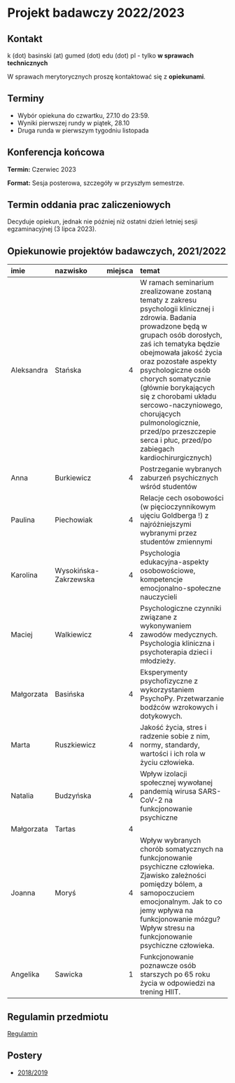 # Projekt badawczy 2022/2023


## Kontakt

k (dot) basinski (at) gumed (dot) edu (dot) pl - tylko **w sprawach technicznych**

W sprawach merytorycznych proszę kontaktować się z **opiekunami**. 

## Terminy

- Wybór opiekuna do czwartku, 27.10 do 23:59.
- Wyniki pierwszej rundy w piątek, 28.10
- Druga runda w pierwszym tygodniu listopada

## Konferencja końcowa

**Termin:** Czerwiec 2023

**Format:** Sesja posterowa, szczegóły w przyszłym semestrze.

## Termin oddania prac zaliczeniowych

Decyduje opiekun, jednak nie później niż ostatni dzień letniej sesji egzaminacyjnej (3 lipca 2023).

## Opiekunowie projektów badawczych, 2021/2022

| imie       | nazwisko              |   miejsca | temat                                                                                                                                                                                                                                                                                                                                                                                                                                      |
|:-----------|:----------------------|----------:|:-------------------------------------------------------------------------------------------------------------------------------------------------------------------------------------------------------------------------------------------------------------------------------------------------------------------------------------------------------------------------------------------------------------------------------------------|
| Aleksandra | Stańska               |         4 | W ramach seminarium zrealizowane zostaną tematy z zakresu psychologii klinicznej i zdrowia. Badania prowadzone będą w grupach osób dorosłych, zaś ich tematyka będzie obejmowała jakość życia oraz pozostałe aspekty psychologiczne osób chorych somatycznie (głównie borykających się z chorobami układu sercowo-naczyniowego, chorujących pulmonologicznie, przed/po przeszczepie serca i płuc, przed/po zabiegach kardiochirurgicznych) |
| Anna       | Burkiewicz            |         4 | Postrzeganie wybranych zaburzeń psychicznych wśród studentów                                                                                                                                                                                                                                                                                                                                                                               |
| Paulina    | Piechowiak            |         4 | Relacje cech osobowości (w pięcioczynnikowym ujęciu Goldberga !) z najróżniejszymi wybranymi przez studentów zmiennymi                                                                                                                                                                                                                                                                                                                     |
| Karolina   | Wysokińska-Zakrzewska |         4 | Psychologia edukacyjna-aspekty osobowościowe, kompetencje emocjonalno-społeczne nauczycieli                                                                                                                                                                                                                                                                                                                                                |
| Maciej     | Walkiewicz            |         4 | Psychologiczne czynniki związane z wykonywaniem zawodów medycznych. Psychologia kliniczna i psychoterapia dzieci i młodzieży.                                                                                                                                                                                                                                                                                                              |
| Małgorzata | Basińska              |         4 | Eksperymenty psychofizyczne z wykorzystaniem PsychoPy. Przetwarzanie bodźców wzrokowych i dotykowych.                                                                                                                                                                                                                                                                                                                                      |
| Marta      | Ruszkiewicz           |         4 | Jakość życia, stres i radzenie sobie z nim, normy, standardy, wartości i ich rola w życiu człowieka.                    
| Natalia    | Budzyńska             |      4    | Wpływ izolacji społecznej wywołanej pandemią wirusa SARS-CoV-2 na funkcjonowanie psychiczne |                                                                                                                                                                                                                                                                                                                   |
| Małgorzata | Tartas             |      4    |  |                                                                                                                                                                                                                                                                                                                   |
| Joanna    | Moryś             |      4    | Wpływ wybranych chorób somatycznych na funkcjonowanie psychiczne człowieka. Zjawisko zależności pomiędzy bólem, a samopoczuciem emocjonalnym. Jak to co jemy wpływa na funkcjonowanie mózgu? Wpływ stresu na funkcjonowanie psychiczne człowieka. |                                                                                                                                                                                                                                                                                                                   |
| Angelika | Sawicka | 1 |  Funkcjonowanie poznawcze osób starszych po 65 roku życia w odpowiedzi na trening HIIT. |


## Regulamin przedmiotu

[Regulamin](regulamin.pdf)


## Postery

- [2018/2019](postery_19/postery_19)
